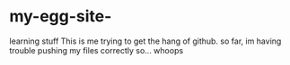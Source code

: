 # my-egg-site-
learning stuff
This is me trying to get the hang of github. so far, im having trouble pushing my files correctly so... whoops
